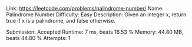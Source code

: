 Link: https://leetcode.com/problems/palindrome-number/
Name: Palindrome Number
Difficulty: Easy
Description:
Given an integer x, return true if x is a palindrome, and false otherwise.

Submission: Accepted
Runtime: 7 ms, beats 16.53 %
Memory: 44.80 MB, beats 44.80 %
Attempts: 1